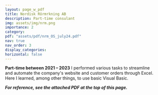 ```yaml
---
layout: page_w_pdf
title: Nordisk Rörmrkning AB
description: Part-time consulant
img: assets/img/nrm.png
importance: 2
category:
pdf: "assets/pdf/nrm_OS_july24.pdf"
nav: true
nav_order: 3
display_categories:
horizontal: false
---
```

<!-- markdownlint-disable MD033 -->
**Part-time between 2021 – 2023**
I performed various tasks to streamline and automate the company's website and customer orders
through Excel. Here I learned, among other things, to use basic Visual Basic.

***For reference, see the attached PDF at the top of this page.***
